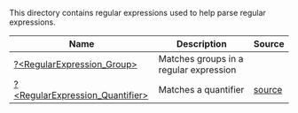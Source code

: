 This directory contains regular expressions used to help parse regular expressions.


|Name                                                   |Description                           |Source                               |
|-------------------------------------------------------|--------------------------------------|-------------------------------------|
|[?<RegularExpression_Group>](Group.regex.txt)          |Matches groups in a regular expression|
|[?<RegularExpression_Quantifier>](Quantifier.regex.txt)|Matches a quantifier                  |[source](Quantifier.regex.source.ps1)|


